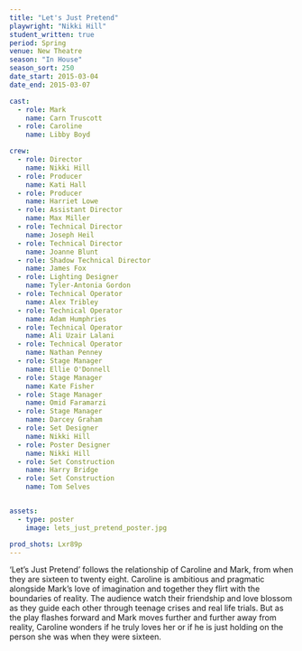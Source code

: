 ```yaml
---
title: "Let's Just Pretend"
playwright: "Nikki Hill"
student_written: true
period: Spring
venue: New Theatre
season: "In House"
season_sort: 250
date_start: 2015-03-04
date_end: 2015-03-07

cast:
  - role: Mark
    name: Carn Truscott
  - role: Caroline
    name: Libby Boyd

crew:
  - role: Director
    name: Nikki Hill
  - role: Producer
    name: Kati Hall
  - role: Producer
    name: Harriet Lowe
  - role: Assistant Director
    name: Max Miller
  - role: Technical Director
    name: Joseph Heil
  - role: Technical Director
    name: Joanne Blunt
  - role: Shadow Technical Director
    name: James Fox
  - role: Lighting Designer
    name: Tyler-Antonia Gordon
  - role: Technical Operator
    name: Alex Tribley
  - role: Technical Operator
    name: Adam Humphries
  - role: Technical Operator
    name: Ali Uzair Lalani
  - role: Technical Operator
    name: Nathan Penney
  - role: Stage Manager
    name: Ellie O'Donnell
  - role: Stage Manager
    name: Kate Fisher
  - role: Stage Manager
    name: Omid Faramarzi
  - role: Stage Manager
    name: Darcey Graham
  - role: Set Designer
    name: Nikki Hill
  - role: Poster Designer
    name: Nikki Hill
  - role: Set Construction
    name: Harry Bridge
  - role: Set Construction
    name: Tom Selves


assets:
  - type: poster
    image: lets_just_pretend_poster.jpg

prod_shots: Lxr89p
---
```


‘Let’s Just Pretend’ follows the relationship of Caroline and Mark, from when they are sixteen to twenty eight. Caroline is ambitious and pragmatic alongside Mark’s love of imagination and together they flirt with the boundaries of reality. The audience watch their friendship and love blossom as they guide each other through teenage crises and real life trials. But as the play flashes forward and Mark moves further and further away from reality, Caroline wonders if he truly loves her or if he is just holding on the person she was when they were sixteen.
